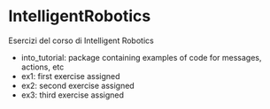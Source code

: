 # IntelligentRobotics
Esercizi del corso di Intelligent Robotics

- into_tutorial: package containing examples of code for messages, actions, etc
- ex1: first exercise assigned
- ex2: second exercise assigned
- ex3: third exercise assigned
